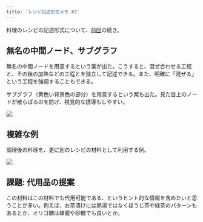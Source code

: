 ```yaml
---
title: 'レシピ記述形式メモ #2'
---
```

料理のレシピの記述形式について、[前回](https://r7kamura.com/articles/2022-05-13-mermaid-recipe-memo)の続き。

無名の中間ノード、サブグラフ
--------------

無名の中間ノードを用意するという案が出た。こうすると、混ぜ合わせる工程と、その後の加熱などの工程とを独立して記述できる。また、明確に「混ぜる」という工程を強調することもできる。

サブグラフ（黄色い背景色の部分）を用意するという案も出た。見た目上のノードが散らばるのを防げ、視覚的な誘導もしやすい。

![](https://lh3.googleusercontent.com/8FioAsNdx2ItQIZMSgES4vvPbYpOCiS-KbYVg_k9y7xNkjRPxukc1iYlMSgzca5EakrxVoYgw94-ydAhwnya5apkt6NYF9Q2fEIQHpBr1CGOfXNKr2wI_pmKHSGalGfpjMsqfDMuX3KzsHDFPw)

複雑な例
----

調理後の料理を、更に別のレシピの材料として利用する例。

![](https://lh5.googleusercontent.com/SuzEZcBm4umt7CbE_vIOOn494K0hX105UKWEXIq5vcjvifSHl7dPOIUTd14SSIaa5eJnJsgwiY9SzRI5LTq4pC0LJMk-TTViQu0tYUe3VDw7dHz_TkLVokTn-a25BFcyOSKyRpJrESWZUMzw1w)

課題: 代用品の提案
----------

この材料はこの材料でも代用可能である、というヒント的な情報を含めたいと思うことが多い。例えば、お茶漬けには熱湯ではなくほうじ茶や緑茶のパターンもあるとか、オリゴ糖は蜂蜜や砂糖でも良いとか。
